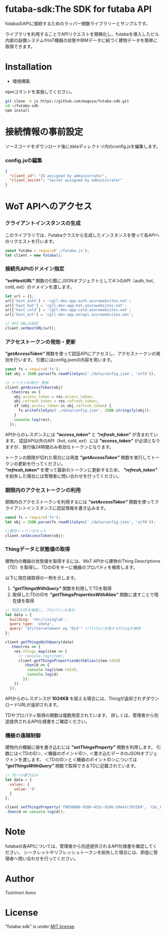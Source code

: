 # futaba-sdk:The SDK for futaba API

futabaのAPIに接続するためのラッパー関数ライブラリーとサンプルです。

ライブラリを利用することでAPIリクエストを簡略化し、futabaを導入したビル内部の設備システムやIoT機器の状態やBIMデータに紐づく建物データを簡単に取得できます。

# Installation

* 環境構築.

npmコマンドを実施してください。

```bash
git clone -b js https://github.com/magosa/futaba-sdk.git
cd ~/futaba-sdk
npm install
```

# 接続情報の事前設定

ソースコードをダウンロード後にdataディレクトリ内のconfig.jsを編集します。

### config.jsの編集

```Javascript:config.json
{
  "client_id": "ID assigned by administrator",
  "client_secret": "Secret assigned by administrator"
}
```

# WoT APIへのアクセス

### クライアントインスタンスの生成

このライブラリでは、Futabaクラスから生成したインスタンスを使って各APIへのリクエストを行います。

```Javascript:futaba_hot_sample.js
const futaba = require('./futaba.js');
let client = new futaba();
```

### 接続先APIのドメイン指定

***"setHostURL"*** 関数の引数にJSONオブジェクトとして4つのAPI（auth, hot, cold, ext）のドメインを渡します。

```Javascript:futaba_hot_sample.js
let url = {};
url['host_auth'] = 'cgll-dev-app-auth.azurewebsites.net';
url['host_hot'] = 'cgll-dev-app-hot.azurewebsites.net';
url['host_cold'] = 'cgll-dev-app-cold.azurewebsites.net';
url['host_ext'] = 'cgll-dev-app-extapi.azurewebsites.net';

// API URLの設定
client.setHostURL(url);
```

### アクセストークンの発効・更新

***"getAccessToken"*** 関数を使って認証APIにアクセスし、アクセストークンの発効を行います。
引数にはconfig.jsonの内容を用います。

```Javascript:futaba_hot_sample.js
const fs = require('fs');
let obj = JSON.parse(fs.readFileSync('./data/config.json', 'utf8'));

// トークンの発行・更新
client.getAccessToken(obj)
  .then(res => {
    obj.access_token = res.access_token;
    obj.refresh_token = res.refresh_token;
    if (obj.access_token && obj.refresh_token) {
      fs.writeFileSync('./data/config.json', JSON.stringify(obj));
    }
    console.log(res);
  });
```

APIからのレスポンスには ***"access_token"*** と ***"refresh_token"*** が含まれています。
認証API以外のAPI（hot, cold, ext）には ***"access_token"*** が必須となりますが、発行後24時間のみ有効なトークンとなります。

トークンの期限が切れた場合には再度 ***"getAccessToken"*** 関数を実行してトークンの更新を行ってください。  
***"refresh_token"*** を使って最新のトークンに更新するため、 ***"refresh_token"*** を紛失した場合には管理者に問い合わせを行ってください。

### 期限内のアクセストークンの利用

期限内のアクセストークンを利用するには ***"setAccessToken"*** 関数を使ってクライアントインスタンスに認証情報を書き込みます。

```Javascript:futaba_hot_sample.js
const fs = require('fs');
let obj = JSON.parse(fs.readFileSync('./data/config.json', 'utf8'));

//既存トークンのセット
client.setAccessToken(obj);
```

### Thingデータと状態値の取得

建物内の機器の状態値を取得するには、WoT APIから建物のThing Descriptions（TD）を取得し、TDのIDをキーに機器のプロパティを検索します。

以下に現在値取得の一例を示します。

1. ***"getThingsWithQuery"*** 関数を利用してTDを取得
2. 取得したTDのIDを ***"getThingsPropertiesWithAlias"*** 関数に渡すことで現在値を取得

```Javascript:futaba_hot_sample.js
// 特定のTDを検索し、プロパティを表示
let data = {
  building: 'nkc/livinglab',
  query_type: 'odata',
  query: "$filter=element eq 'DL4'" //Titleに合致するthingを検索
};

client.getThingsWithQuery(data)
  .then(res => {
    res.things.map(item => {
      // console.log(item);
      client.getThingsPropertiesWithAlias(item.tdId)
        .then(d => {
          console.log(item.tdId);
          console.log(d)
        });
    })
  });
```

APIからのレスポンスが **1024KB** を超える場合には、Thingが返却されずダウンロードURLが返却されます。

TDやプロパティ取得の関数は複数用意されています。
詳しくは、管理者から別途提供されるAPI仕様書をご確認ください。

### 機器の遠隔制御

建物内の機器に値を書き込むには ***"setThingsProperty"*** 関数を利用します。
引数には＜TDのID＞, ＜機器のポイントID＞, ＜書き込むデータのJSONオブジェクト＞を渡します。
＜TDのID＞と＜機器のポイントID＞については ***"getThingsWithQuery"*** 関数で取得できるTDに記載されています。

```Javascript:futaba_hot_sample.js
// TDへの書き込み
let data = {
  values: {
    value: '0'
  }
};

client.setThingsProperty('f9058086-9180-452c-820b-504afc703169', 'CGL_000002', data)
.then(d => console.log(d));
```

# Note

futabaの各APIについては、管理者から別途提供されるAPI仕様書を確認してください。
シークレットやリフレッシュトークンを紛失した場合には、即座に管理者へ問い合わせを行ってください。

# Author

Toshinori Aono

# License

"futaba-sdk" is under [MIT license](https://en.wikipedia.org/wiki/MIT_License).
